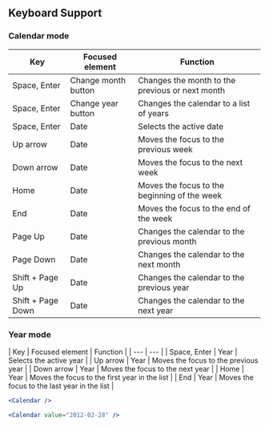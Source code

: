 ## Keyboard Support

### Calendar mode

| Key | Focused element | Function |
| --- | --- | --- |
| Space, Enter | Change month button | Changes the month to the previous or next month |
| Space, Enter | Change year button | Changes the calendar to a list of years |
| Space, Enter | Date | Selects the active date |
| Up arrow | Date | Moves the focus to the previous week |
| Down arrow | Date | Moves the focus to the next week |
| Home | Date | Moves the focus to the beginning of the week |
| End | Date | Moves the focus to the end of the week |
| Page Up | Date | Changes the calendar to the previous month |
| Page Down | Date | Changes the calendar to the next month |
| Shift + Page Up | Date | Changes the calendar to the previous year |
| Shift + Page Down | Date | Changes the calendar to the next year |

### Year mode

| Key | Focused element | Function |
| --- | --- |
| Space, Enter | Year | Selects the active year |
| Up arrow | Year | Moves the focus to the previous year |
| Down arrow | Year | Moves the focus to the next year |
| Home | Year | Moves the focus to the first year in the list |
| End | Year | Moves the focus to the last year in the list |


```jsx
<Calendar />
```

```jsx
<Calendar value="2012-02-28" />
```
